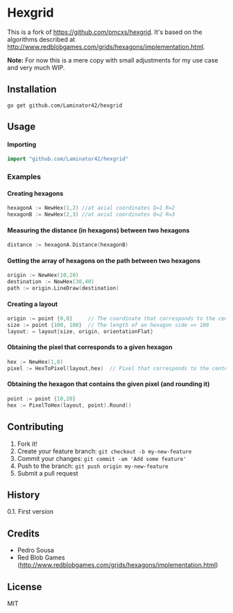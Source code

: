# Hexgrid

This is a fork of <https://github.com/pmcxs/hexgrid>. It's based on the algorithms described at <http://www.redblobgames.com/grids/hexagons/implementation.html>.

**Note:** For now this is a mere copy with small adjustments for my use case and very much WIP.

## Installation

    go get github.com/Laminator42/hexgrid

## Usage

#### Importing

```go
import "github.com/Laminator42/hexgrid"
```

### Examples

#### Creating hexagons

```go
hexagonA := NewHex(1,2) //at axial coordinates Q=1 R=2
hexagonB := NewHex(2,3) //at axial coordinates Q=2 R=3
```

#### Measuring the distance (in hexagons) between two hexagons

```go
distance := hexagonA.Distance(hexagonB)
```

#### Getting the array of hexagons on the path between two hexagons

```go
origin := NewHex(10,20)
destination := NewHex(30,40)
path := origin.LineDraw(destination) 
```

#### Creating a layout

```go
origin := point {0,0}     // The coordinate that corresponds to the center of hexagon 0,0
size := point {100, 100}  // The length of an hexagon side => 100
layout: = layout{size, origin, orientationFlat}
```

#### Obtaining the pixel that corresponds to a given hexagon

```go
hex := NewHex(1,0)             
pixel := HexToPixel(layout,hex)  // Pixel that corresponds to the center of hex 1,0 (in the given layout)
```

#### Obtaining the hexagon that contains the given pixel (and rounding it)

```go
point := point {10,20}
hex := PixelToHex(layout, point).Round()
```

## Contributing

1. Fork it!
2. Create your feature branch: `git checkout -b my-new-feature`
3. Commit your changes: `git commit -am 'Add some feature'`
4. Push to the branch: `git push origin my-new-feature`
5. Submit a pull request

## History

0.1. First version

## Credits

* Pedro Sousa
* Red Blob Games (<http://www.redblobgames.com/grids/hexagons/implementation.html>)

## License

MIT
